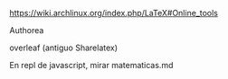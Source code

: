 https://wiki.archlinux.org/index.php/LaTeX#Online_tools

Authorea

overleaf (antiguo Sharelatex)

En repl de javascript, mirar matematicas.md
